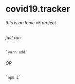 ﻿# covid19.tracker
###### this is an Ionic v5 project
###### just run
    `yarn add`
###### OR
    `npm i`

